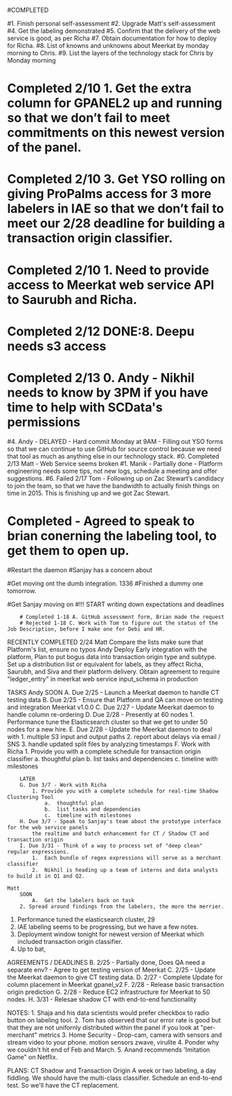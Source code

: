 #COMPLETED

#1.  Finish personal self-assessment
#2.  Upgrade Matt's self-assessment
#4.  Get the labeling demonstrated
#5.  Confirm that the delivery of the web service is good, as per Richa
#7.  Obtain documentation for how to deploy for Richa.
#8.  List of knowns and unknowns about Meerkat by monday morning to Chris.
#9.  List the layers of the technology stack for Chris by Monday morning

# Completed 2/10 1.  Get the extra column for GPANEL2 up and running so that we don’t fail to meet commitments on this newest version of the panel.
# Completed 2/10 3.  Get YSO rolling on giving ProPalms access for 3 more labelers in IAE so that we don’t fail to meet our 2/28 deadline for building a transaction origin classifier.
# Completed 2/10 1.  Need to provide access to Meerkat web service API to Saurubh and Richa.

# Completed 2/12 DONE:8.  Deepu needs s3 access
# Completed 2/13 0.  Andy - Nikhil needs to know by 3PM if you have time to help with SCData's permissions

#4.  Andy - DELAYED - Hard commit Monday at 9AM - Filling out YSO forms so that we can continue to use GitHub for source control because we need that tool as much as anything else in our technology stack.
#0. Completed 2/13  Matt - Web Service seems broken
#1. Manik - Partially done -  Platform engineering needs some tips, not new logs, schedule a meeting and offer suggestions.
#6. Failed 2/17 Tom - Following up on Zac Stewart’s candidacy to join the team, so that we have the bandwidth to actually finish things on time in 2015.  This is finishing up and we got Zac Stewart.

# Completed - Agreed to speak to brian conerning the labeling tool, to get them to open up.
#Restart the daemon
#Sanjay has a concern about

#Get moving ont the dumb integration.  1336
#Finished a dummy one tomorrow.

#Get Sanjay moving on
#!!! START writing down expectations and deadlines

		# Completed 1-18 A. GitHub assessment form, Brian made the request
		# Rejected 1-18 C. Work with Tom to figure out the status of the Job Description, before I make one for Debi and HR.

RECENTLY COMPLETED
	2/24
		Matt
			Compare the lists make sure that Platform's list, ensure no typos
		Andy
			Deploy Early integration with the platform, Plan to put bogus data into transaction origin type and subtype.
			Set up a distribution list or equivalent for labels, as they affect Richa, Saurubh, and Siva and their platform delivery.
			Obtain agreement to require "ledger_entry" in meerkat web service input_schema in production

TASKS
	Andy
		SOON
		A. Due 2/25 - Launch a Meerkat daemon to handle CT testing data
		B. Due 2/25 - Ensure that Platform and QA can move on testing and integration Meerkat v1.0.0
		C. Due 2/27 - Update Meerkat daemon to handle column re-ordering
		D. Due 2/28 - Presently at 60 nodes
			1.  Performance tune the Elasticsearch cluster so that we get to under 50 nodes
		for a new hire.
		E. Due 2/28 -  Update the Meerkat daemon to deal with
			1.  multiple S3 input and output paths
			2.  report about delays via email / SNS
			3.  handle updated split files by analyzing timestamps
		F. Work with Richa
			1. Provide you with a complete schedule for transaction origin classifier
				a.  thoughtful plan
				b.  list tasks and dependencies
				c.  timeline with milestones

		LATER
		G. Due 3/7 - Work with Richa
			1. Provide you with a complete schedule for real-time Shadow Clustering Tool
				a.  thoughtful plan
				b.  list tasks and dependencies
				c.  timeline with milestones
		H. Due 3/7 - Speak to Sanjay's team about the prototype interface for the web service panels
			the realtime and batch enhancement for CT / Shadow CT and transaction origin
		I. Due 3/31 - Think of a way to process set of "deep clean" regular expressions.
			1.  Each bundle of regex expressions will serve as a merchant classifier
			2.  Nikhil is heading up a team of interns and data analysts to build it in Q1 and Q2.

	Matt
		SOON
			A.  Get the labelers back on task
		2. Spread around findings from the labelers, the more the merrier.

1.  Performance tuned the elasticsearch cluster, 29 
2.  IAE labeling seems to be progressing, but we have a few notes.
3.  Deployment window tonight for newest version of Meerkat which included transaction origin classifier.
4.  Up to bat, 

AGREEMENTS / DEADLINES
	B. 2/25 - Partially done, Does QA need a separate env? - Agree to get testing version of Meerkat
	C. 2/25 - Update the Meerkat daemon to give CT testing data.
	D. 2/27 - Complete Update for column placement in Meerkat gpanel_v2
	F. 2/28 - Release basic transaction origin prediction
	G. 2/28 - Reduce EC2 infrastructure for Meerkat to 50 nodes.
	H. 3/31 - Relesae shadow CT with end-to-end functionality

NOTES:
	1. Shaja and his data scientists would prefer checkbox to radio button on labeling tool.
	2. Tom has observed that our error rate is good but that they are not unifornly distributed within the panel if you look at "per-merchant" metrics
	3. Home Security - Drop-cam, camera with sensors and stream video to your phone. motion sensors zwave, virulite
	4. Ponder why we couldn't hit end of Feb and March.
	5. Anand recommends 'Imitation Game" on Netflix.

PLANS:
CT Shadow and Transaction Origin
	A week or two labeling, a day fiddling.
	We should have the multi-class classifier.
	Schedule an end-to-end test.
	So we'll have the CT replacement.

